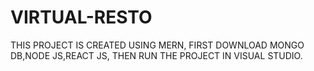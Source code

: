 # VIRTUAL-RESTO
THIS PROJECT IS CREATED USING MERN, 
FIRST DOWNLOAD MONGO DB,NODE JS,REACT JS,
THEN RUN THE PROJECT IN VISUAL STUDIO.
